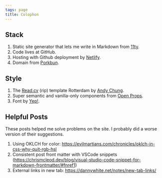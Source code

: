 ```yaml
---
tags: page
title: Colophon
---
```


## Stack

1. Static site generator that lets me write in Markdown from [11ty](https://www.11ty.dev/).
1. Code lives at GitHub.
1. Hosting with Github deployment by [Netlify](https://www.netlify.com/).
1. Domain from [Porkbun](https://porkbun.com/).

## Style

1. The [Read.cv](https://sites.read.cv) (rip) template Rotterdam by [Andy Chung](https://andychung.me/).
1. Super semantic and vanilla-only components from [Open Props](https://open-props-ui.netlify.app/).
1. Font by [Yep!](https://www.yeptype.com/).

## Helpful Posts

These posts helped me solve problems on the site. I probably did a worse version of their suggestions.

1. Using OKLCH for color: https://evilmartians.com/chronicles/oklch-in-css-why-quit-rgb-hsl
1. Consistent post front matter with VSCode snippets (https://chrismcleod.dev/blog/visual-studio-code-snippet-for-markdown-frontmatter/#fnref1)
1. External links in new tab: https://dannywhite.net/notes/new-tab-links/
